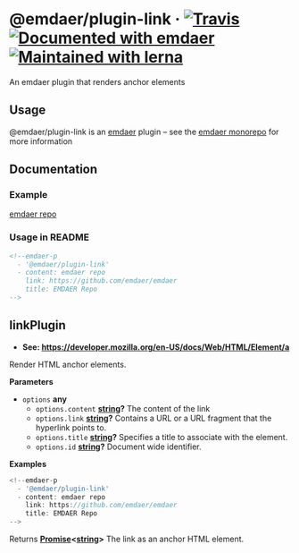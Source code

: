 <!--
  This file was generated by emdaer

  Its template can be found at .emdaer/README.emdaer.md
-->

<h1 id="-emdaer-plugin-link-travis-documented-with-emdaer-maintained-with-lerna">@emdaer/plugin-link · <a href="https://travis-ci.org/emdaer/emdaer/"><img src="https://img.shields.io/travis/emdaer/emdaer.svg?style=flat-square" alt="Travis"></a> <a href="https://github.com/emdaer/emdaer"><img src="https://img.shields.io/badge/📓-documented%20with%20emdaer-F06632.svg?style=flat-square" alt="Documented with emdaer"></a> <a href="https://lernajs.io/"><img src="https://img.shields.io/badge/🐉-maintained%20with%20lerna-cc00ff.svg?style=flat-square" alt="Maintained with lerna"></a></h1>
<p>An emdaer plugin that renders anchor elements</p>
<h2 id="usage">Usage</h2>
<p>@emdaer/plugin-link is an <a href="https://github.com/emdaer/emdaer/">emdaer</a> plugin – see the <a href="https://github.com/emdaer/emdaer/">emdaer monorepo</a> for more information</p>
<h2 id="documentation">Documentation</h2>
<h3 id="example">Example</h3>
<p><a href="https://github.com/emdaer/emdaer" title="EMDAER Repo">emdaer repo</a></p>
<h3 id="usage-in-readme">Usage in README</h3>

```md
<!--emdaer-p
  - '@emdaer/plugin-link'
  - content: emdaer repo
    link: https://github.com/emdaer/emdaer
    title: EMDAER Repo
-->
```
<!-- Generated by documentation.js. Update this documentation by updating the source code. -->
<h2 id="linkplugin">linkPlugin</h2>
<ul>
<li><strong>See: <a href="https://developer.mozilla.org/en-US/docs/Web/HTML/Element/a">https://developer.mozilla.org/en-US/docs/Web/HTML/Element/a</a></strong></li>
</ul>
<p>Render HTML anchor elements.</p>
<p><strong>Parameters</strong></p>
<ul>
<li><code>options</code> <strong>any</strong> <ul>
<li><code>options.content</code> <strong><a href="https://developer.mozilla.org/en-US/docs/Web/JavaScript/Reference/Global_Objects/String">string</a>?</strong> The content of the link</li>
<li><code>options.link</code> <strong><a href="https://developer.mozilla.org/en-US/docs/Web/JavaScript/Reference/Global_Objects/String">string</a>?</strong> Contains a URL or a URL fragment that the hyperlink points to.</li>
<li><code>options.title</code> <strong><a href="https://developer.mozilla.org/en-US/docs/Web/JavaScript/Reference/Global_Objects/String">string</a>?</strong> Specifies a title to associate with the element.</li>
<li><code>options.id</code> <strong><a href="https://developer.mozilla.org/en-US/docs/Web/JavaScript/Reference/Global_Objects/String">string</a>?</strong> Document wide identifier.</li>
</ul>
</li>
</ul>
<p><strong>Examples</strong></p>

```javascript
<!--emdaer-p
  - '@emdaer/plugin-link'
  - content: emdaer repo
    link: https://github.com/emdaer/emdaer
    title: EMDAER Repo
-->
```
<p>Returns <strong><a href="https://developer.mozilla.org/en-US/docs/Web/JavaScript/Reference/Global_Objects/Promise">Promise</a>&lt;<a href="https://developer.mozilla.org/en-US/docs/Web/JavaScript/Reference/Global_Objects/String">string</a>&gt;</strong> The link as an anchor HTML element.</p>
